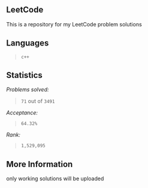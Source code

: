 
LeetCode
--------

This is a repository for my LeetCode problem solutions

Languages
---------

> `c++`


Statistics
----------

*Problems solved:*   

> `71`  out of `3491`

*Acceptance:*

> `64.32%`

*Rank:*

> `1,529,095`

More Information
-----------------

only working solutions will be uploaded
